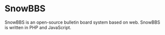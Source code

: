 SnowBBS
=======
SnowBBS is an open-source bulletin board system based on web.
SnowBBS is written in PHP and JavaScript.
